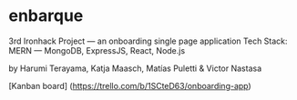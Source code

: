 # enbarque

3rd Ironhack Project — an onboarding single page application
Tech Stack: MERN — MongoDB, ExpressJS, React, Node.js

by Harumi Terayama, Katja Maasch, Matías Puletti & Victor Nastasa

[Kanban board] (https://trello.com/b/1SCteD63/onboarding-app)
